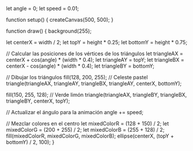 
let angle = 0;
let speed = 0.01;

function setup() {
  createCanvas(500, 500);
}

function draw() {
  background(255);

  let centerX = width / 2;
  let topY = height * 0.25;
  let bottomY = height * 0.75;

  // Calcular las posiciones de los vértices de los triángulos
  let triangleAX = centerX + cos(angle) * (width * 0.4);
  let triangleAY = topY;
  let triangleBX = centerX - cos(angle) * (width * 0.4);
  let triangleBY = bottomY;

  // Dibujar los triángulos
  fill(128, 200, 255); // Celeste pastel
  triangle(triangleAX, triangleAY, triangleBX, triangleAY, centerX, bottomY);
  
  fill(150, 255, 128); // Verde limón
  triangle(triangleAX, triangleBY, triangleBX, triangleBY, centerX, topY);
  
  // Actualizar el ángulo para la animación
  angle += speed;

  // Mezclar colores en el centro
  let mixedColorR = (128 + 150) / 2;
  let mixedColorG = (200 + 255) / 2;
  let mixedColorB = (255 + 128) / 2;
  fill(mixedColorR, mixedColorG, mixedColorB);
  ellipse(centerX, (topY + bottomY) / 2, 100);
}

